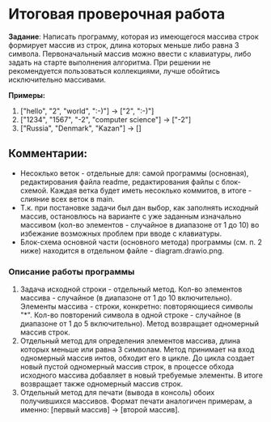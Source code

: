 # Итоговая проверочная работа

**Задание**: Написать программу, которая из имеющегося массива строк формирует массив из строк, длина которых меньше либо равна 3 символа. Первоначальный массив можно ввести с клавиатуры, либо задать на старте выполнения алгоритма. При решении не рекомендуется пользоваться коллекциями, лучше обойтись исключительно массивами.

**Примеры:**
1. ["hello", "2", "world", ":-)"] -> ["2", ":-)"]
2. ["1234", "1567", "-2", "computer science"] -> ["-2"]
3. ["Russia", "Denmark", "Kazan"] -> []

## Комментарии:

* Несоклько веток - отдельные для: самой программы (основная), редактирования файла readme, редактирования файлы с блок-схемой. Каждая ветка будет иметь несоклько коммитов, в итоге - слияние всех веток в main.
* Т.к. при постановке задачи был дан выбор, как заполнять исходный массив, остановлюсь на варианте с уже заданным изначально массивом (кол-во элементов - случайное в диапазоне от 1 до 10) во избежание возможных проблем при вводе с клавиатуры.
* Блок-схема основной части (основного метода) программы (см. п. 2 ниже) находится в отдельном файле - diagram.drawio.png.

### Описание работы программы
1. Задача исходной строки - отдельный метод. Кол-во элементов массива - случайное (в диапазоне от 1 до 10 включительно). Элементы массива - строки, конкретно: повторяющиеся символы "*". Кол-во повторений символа в одной строке - случайное (в диапазоне от 1 до 5 включительно). Метод возвращает одномерный массив строк.
2. Отдельный метод для определения элементов массива, длина которых меньше или равна 3 символам. Метод принимает на вход одномерный массив интов, обходит его в цикле. До цикла создает новый пустой одномерный массив строк, в процессе обхода исходного массива добавляет в новый требуемые элементы. В итоге возвращает также одномерный массив строк. 
3. Отдельный метод для печати (вывода в консоль) обоих получившихся массивов. Формат печати аналогичен примерам, а именно: [первый массив] -> [второй массив].
